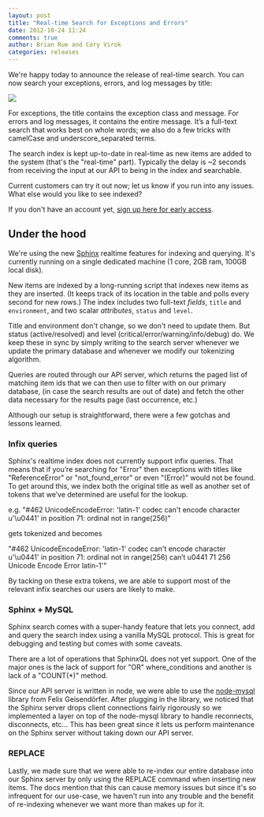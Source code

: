```yaml
---
layout: post
title: "Real-time Search for Exceptions and Errors"
date: 2012-10-24 11:24
comments: true
author: Brian Rue and Cory Virok
categories: releases
---
```


We're happy today to announce the release of real-time search. You can now search your exceptions, errors, and log messages by title:

<img src="https://d2tf6sbdgil6xr.cloudfront.net/static/img/blog/realtimesearch1.png">

For exceptions, the title contains the exception class and message. For errors and log messages, it contains the entire message. It’s a full-text search that works best on whole words; we also do a few tricks with camelCase and underscore\_separated terms.

The search index is kept up-to-date in real-time as new items are added to the system (that's the "real-time" part). Typically the delay is ~2 seconds from receiving the input at our API to being in the index and searchable.

Current customers can try it out now; let us know if you run into any issues. What else would you like to see indexed?

If you don't have an account yet, [sign up here for early access](https://ratchet.io/).

## Under the hood

We're using the new [Sphinx](http://sphinxsearch.com/) realtime features for indexing and querying. It's currently running on a single dedicated machine (1 core, 2GB ram, 100GB local disk).

New items are indexed by a long-running script that indexes new items as they are inserted. (It keeps track of its location in the table and polls every second for new rows.) The index includes two full-text *fields*, `title` and `environment`, and two scalar *attributes*, `status` and `level`.

Title and environment don't change, so we don't need to update them. But status (active/resolved) and level (critical/error/warning/info/debug) do. We keep these in sync by simply writing to the search server whenever we update the primary database and whenever we modify our tokenizing algorithm.

Queries are routed through our API server, which returns the paged list of matching item ids that we can then use to filter with on our primary database, (in case the search results are out of date) and fetch the other data necessary for the results page (last occurrence, etc.)

Although our setup is straightforward, there were a few gotchas and lessons learned. 

### Infix queries

Sphinx's realtime index does not currently support infix queries. That means that if you’re searching for "Error" then exceptions with titles like "ReferenceError" or "not\_found\_error" or even "(Error)" would not be found. To get around this, we index both the original title as well as another set of tokens that we’ve determined are useful for the lookup.

e.g. "#462 UnicodeEncodeError: 'latin-1' codec can't encode character u'\\u0441' in position 71: ordinal not in range(256)"

gets tokenized and becomes

"#462 UnicodeEncodeError: 'latin-1' codec can't encode character u'\\u0441' in position 71: ordinal not in range(256) can’t u0441 71 256 Unicode Encode Error latin-1'"

By tacking on these extra tokens, we are able to support most of the relevant infix searches our users are likely to make.

### Sphinx + MySQL

Sphinx search comes with a super-handy feature that lets you connect, add and query the search index using a vanilla MySQL protocol. This is great for debugging and testing but comes with some caveats. 

There are a lot of operations that SphinxQL does not yet support. One of the major ones is the lack of support for "OR" where\_conditions and another is lack of a "COUNT(\*)" method.

Since our API server is written in node, we were able to use the [node-mysql](https://github.com/felixge/node-mysql) library from Felix Geisendörfer. After plugging in the library, we noticed that the Sphinx server drops client connections fairly rigorously so we implemented a layer on top of the node-mysql library to handle reconnects, disconnects, etc... This has been great since it lets us perform maintenance on the Sphinx server without taking down our API server.

### REPLACE

Lastly, we made sure that we were able to re-index our entire database into our Sphinx server by only using the REPLACE command when inserting new items. The docs mention that this can cause memory issues but since it's so infrequent for our use-case, we haven't run into any trouble and the benefit of re-indexing whenever we want more than makes up for it.
